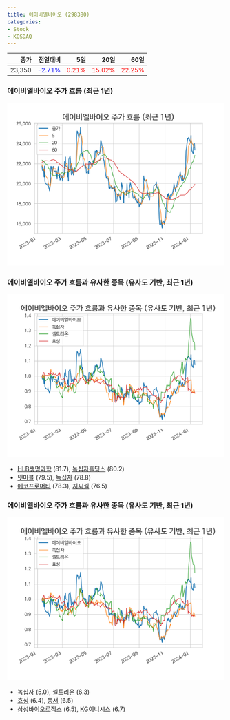 ```yaml
---
title: 에이비엘바이오 (298380)
categories:
- Stock
- KOSDAQ
---
```


|종가|전일대비|5일|20일|60일|
|---:|-------:|--:|---:|---:|
|23,350|<span style="color: blue">-2.71%</span>|<span style="color: red">0.21%</span>|<span style="color: red">15.02%</span>|<span style="color: red">22.25%</span>|

<!-- more -->
### 에이비엘바이오 주가 흐름 (최근 1년)
![298380](/assets/images/stock/298380.png)


### 에이비엘바이오 주가 흐름과 유사한 종목 (유사도 기반, 최근 1년)
![298380](/assets/images/stock/298380_sim.png)

- [HLB생명과학](/067630/) (81.7), [녹십자홀딩스](/005250/) (80.2)
- [넷마블](/251270/) (79.5), [녹십자](/006280/) (78.8)
- [에코프로머티](/450080/) (78.3), [지씨셀](/144510/) (76.5)


### 에이비엘바이오 주가 흐름과 유사한 종목 (유사도 기반, 최근 1년)
![298380](/assets/images/stock/298380_sim.png)

- [녹십자](/006280/) (5.0), [셀트리온](/068270/) (6.3)
- [효성](/004800/) (6.4), [동서](/026960/) (6.5)
- [삼성바이오로직스](/207940/) (6.5), [KG이니시스](/035600/) (6.7)